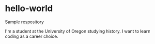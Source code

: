 # hello-world
Sample respository

I'm a student at the University of Oregon studying history. I want to learn coding as a career choice.
